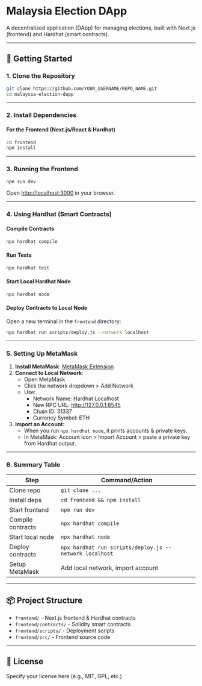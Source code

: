 # Malaysia Election DApp

A decentralized application (DApp) for managing elections, built with Next.js (frontend) and Hardhat (smart contracts).

---

## 🚀 Getting Started

### 1. Clone the Repository

```sh
git clone https://github.com/YOUR_USERNAME/REPO_NAME.git
cd malaysia-election-dapp
```

---

### 2. Install Dependencies

#### For the Frontend (Next.js/React & Hardhat)
```sh
cd frontend
npm install
```

---

### 3. Running the Frontend

```sh
npm run dev
```
Open [http://localhost:3000](http://localhost:3000) in your browser.

---

### 4. Using Hardhat (Smart Contracts)

#### Compile Contracts
```sh
npx hardhat compile
```

#### Run Tests
```sh
npx hardhat test
```

#### Start Local Hardhat Node
```sh
npx hardhat node
```

#### Deploy Contracts to Local Node
Open a new terminal in the `frontend` directory:
```sh
npx hardhat run scripts/deploy.js --network localhost
```

---

### 5. Setting Up MetaMask

1. **Install MetaMask**: [MetaMask Extension](https://metamask.io/)
2. **Connect to Local Network**:
   - Open MetaMask
   - Click the network dropdown > Add Network
   - Use:
     - Network Name: Hardhat Localhost
     - New RPC URL: http://127.0.0.1:8545
     - Chain ID: 31337
     - Currency Symbol: ETH
3. **Import an Account**:
   - When you run `npx hardhat node`, it prints accounts & private keys.
   - In MetaMask: Account icon > Import Account > paste a private key from Hardhat output.

---

### 6. Summary Table

| Step                | Command/Action                                      |
|---------------------|-----------------------------------------------------|
| Clone repo          | `git clone ...`                                     |
| Install deps        | `cd frontend && npm install`                        |
| Start frontend      | `npm run dev`                                       |
| Compile contracts   | `npx hardhat compile`                               |
| Start local node    | `npx hardhat node`                                  |
| Deploy contracts    | `npx hardhat run scripts/deploy.js --network localhost` |
| Setup MetaMask      | Add local network, import account                   |

---

## 📦 Project Structure

- `frontend/` - Next.js frontend & Hardhat contracts
- `frontend/contracts/` - Solidity smart contracts
- `frontend/scripts/` - Deployment scripts
- `frontend/src/` - Frontend source code

---

## 📄 License

Specify your license here (e.g., MIT, GPL, etc.)
